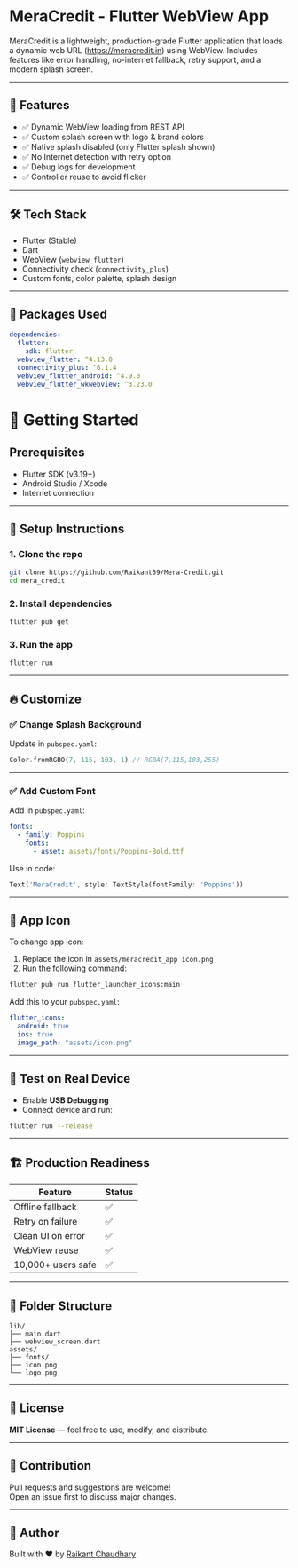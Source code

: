 # MeraCredit - Flutter WebView App

MeraCredit is a lightweight, production-grade Flutter application that loads a dynamic web URL (https://meracredit.in) using WebView. Includes features like error handling, no-internet fallback, retry support, and a modern splash screen.

---

## 📱 Features

- ✅ Dynamic WebView loading from REST API  
- ✅ Custom splash screen with logo & brand colors  
- ✅ Native splash disabled (only Flutter splash shown)   
- ✅ No Internet detection with retry option  
- ✅ Debug logs for development  
- ✅ Controller reuse to avoid flicker  

---

<!-- ## 📷 Screenshots

| Splash Screen | WebView |
|---------------|---------|
| ![Splash](screenshots/splash.png) | ![WebView](screenshots/webview.png) |

--- -->

## 🛠️ Tech Stack

- Flutter (Stable)  
- Dart  
- WebView (`webview_flutter`)  
- Connectivity check (`connectivity_plus`)  
- Custom fonts, color palette, splash design  

---

## 🧩 Packages Used

```yaml
dependencies:
  flutter:
    sdk: flutter
  webview_flutter: ^4.13.0
  connectivity_plus: ^6.1.4
  webview_flutter_android: ^4.9.0
  webview_flutter_wkwebview: ^3.23.0
```

# 🚀 Getting Started

## Prerequisites

- Flutter SDK (v3.19+)
- Android Studio / Xcode
- Internet connection

---

## 🔧 Setup Instructions

### 1. Clone the repo

```bash
git clone https://github.com/Raikant59/Mera-Credit.git
cd mera_credit
```

### 2. Install dependencies

```bash
flutter pub get
```

### 3. Run the app

```bash
flutter run
```

---

## 🔥 Customize

### ✅ Change Splash Background

Update in `pubspec.yaml`:

```dart
Color.fromRGBO(7, 115, 103, 1) // RGBA(7,115,103,255)
```

---

### ✅ Add Custom Font

Add in `pubspec.yaml`:

```yaml
fonts:
  - family: Poppins
    fonts:
      - asset: assets/fonts/Poppins-Bold.ttf
```

Use in code:

```dart
Text('MeraCredit', style: TextStyle(fontFamily: 'Poppins'))
```

---

## 📱 App Icon

To change app icon:

1. Replace the icon in `assets/meracredit_app icon.png`
2. Run the following command:

```bash
flutter pub run flutter_launcher_icons:main
```

Add this to your `pubspec.yaml`:

```yaml
flutter_icons:
  android: true
  ios: true
  image_path: "assets/icon.png"
```

---

## 🧪 Test on Real Device

- Enable **USB Debugging**  
- Connect device and run:

```bash
flutter run --release
```

---

## 🏗️ Production Readiness

| Feature             | Status |
|---------------------|--------|
| Offline fallback    | ✅     |
| Retry on failure    | ✅     |
| Clean UI on error   | ✅     |
| WebView reuse       | ✅     |
| 10,000+ users safe  | ✅     |

---

## 📂 Folder Structure

```plaintext
lib/
├── main.dart
├── webview_screen.dart
assets/
├── fonts/
├── icon.png
└── logo.png
```

---

## 📜 License

**MIT License** — feel free to use, modify, and distribute.

---

## 🤝 Contribution

Pull requests and suggestions are welcome!  
Open an issue first to discuss major changes.

---

## 👤 Author

Built with ❤️ by [Raikant Chaudhary](https://github.com/Raikant59)

